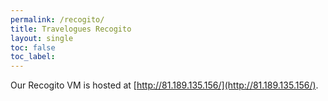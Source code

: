 ```yaml
---
permalink: /recogito/
title: Travelogues Recogito
layout: single
toc: false
toc_label:
---
```


Our Recogito VM is hosted at [http://81.189.135.156/](http://81.189.135.156/).